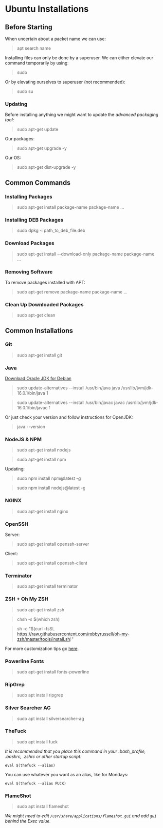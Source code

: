 # Ubuntu Installations

## Before Starting

When uncertain about a packet name we can use:
> apt search name

Installing files can only be done by a superuser.
We can either elevate our command temporarily by using:
> sudo

Or by elevating ourselves to superuser (not recommended):
> sudo su

### Updating

Before installing anything we might want to update the *advanced packaging tool*:
> sudo apt-get update

Our packages:
> sudo apt-get upgrade -y

Our OS:
> sudo apt-get dist-upgrade -y

## Common Commands

### Installing Packages

> sudo apt-get install package-name package-name ...

### Installing DEB Packages

> sudo dpkg -i path_to_deb_file.deb

### Download Packages

> sudo apt-get install --download-only package-name package-name ...

### Removing Software

To remove packages installed with APT:
> sudo apt-get remove package-name package-name ...

### Clean Up Downloaded Packages

> sudo apt-get clean

## Common Installations

### Git

> sudo apt-get install git

### Java

[Download Oracle JDK for Debian](https://www.oracle.com/java/technologies/javase-downloads.html)

> sudo update-alternatives --install /usr/bin/java java /usr/lib/jvm/jdk-16.0.1/bin/java 1

> sudo update-alternatives --install /usr/bin/javac javac /usr/lib/jvm/jdk-16.0.1/bin/javac 1

Or just check your version and follow instructions for OpenJDK:
> java --version

### NodeJS & NPM

> sudo apt-get install nodejs

> sudo apt-get install npm

Updating:
> sudo npm install npm@latest -g

> sudo npm install nodejs@latest -g

### NGINX

> sudo apt-get install nginx

### OpenSSH

Server:
> sudo apt-get install openssh-server

Client:
> sudo apt-get install openssh-client

### Terminator

> sudo apt-get install terminator

### ZSH + Oh My ZSH

> sudo apt-get install zsh

> chsh -s $(which zsh)

> sh -c "$(curl -fsSL https://raw.githubusercontent.com/robbyrussell/oh-my-zsh/master/tools/install.sh)"

For more customization tips go [here](https://maxim-danilov.github.io/make-linux-terminal-great-again/).

### Powerline Fonts

> sudo apt-get install fonts-powerline

### RipGrep

> sudo apt install ripgrep

### Silver Searcher AG

> sudo apt install silversearcher-ag

### TheFuck

> sudo apt install fuck

_It is recommended that you place this command in your .bash_profile, .bashrc, .zshrc or other startup script:_

```
eval $(thefuck --alias)
```

You can use whatever you want as an alias, like for Mondays:

```
eval $(thefuck --alias FUCK)
```

### FlameShot

> sudo apt install flameshot

_We might need to edit `/usr/share/applications/flameshot.gui` and add `gui` behind the Exec value._

